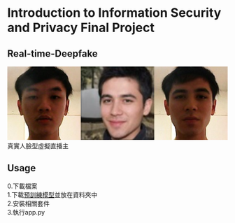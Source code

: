 # Introduction to Information Security and Privacy Final Project  
## Real-time-Deepfake
![merge](https://github.com/rex0988476/Real-time-Deepfake/blob/main/README/merge.png)  
真實人臉型虛擬直播主

## Usage
0.下載檔案  
1.下載[預訓練模型](https://drive.google.com/file/d/1OcmojzC71WVLat26SL6aX0q0j-lOB86L/view?usp=sharing)並放在資料夾中  
2.安裝相關套件  
3.執行app.py  
